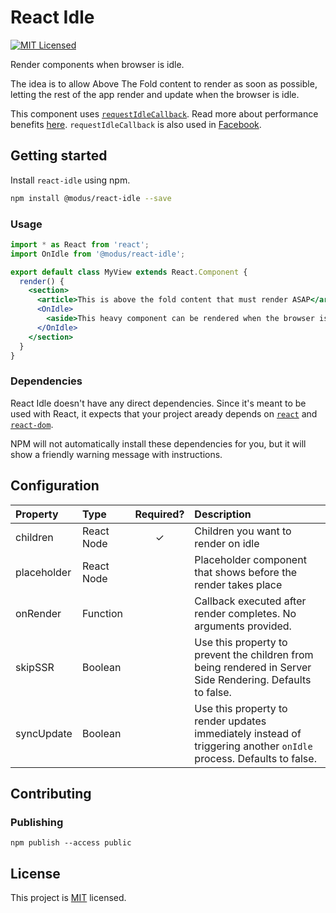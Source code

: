 # React Idle
[![MIT Licensed](https://img.shields.io/badge/license-MIT-blue.svg?style=flat-square)](https://github.com/your/your-project/blob/master/LICENSE)

Render components when browser is idle.

The idea is to allow Above The Fold content to render as soon as possible, letting the rest of the app render and update when the browser is idle.

This component uses [`requestIdleCallback`](https://developer.mozilla.org/en-US/docs/Web/API/Window/requestIdleCallback). Read more about performance benefits [here](https://developers.google.com/web/updates/2015/08/using-requestidlecallback). `requestIdleCallback` is also used in [Facebook](https://github.com/facebook/react/blob/233195cb6bc632ade61a8f64569b4d94061860d6/src/renderers/shared/fiber/ReactFiberScheduler.js#L815-L818).

## Getting started
Install `react-idle` using npm.

```bash
npm install @modus/react-idle --save
```


### Usage
```jsx
import * as React from 'react';
import OnIdle from '@modus/react-idle';

export default class MyView extends React.Component {
  render() {
    <section>
      <article>This is above the fold content that must render ASAP</article>
      <OnIdle>
        <aside>This heavy component can be rendered when the browser is idle</aside>
      </OnIdle>
    </section>
  }
}
```

### Dependencies
React Idle doesn't have any direct dependencies. Since it's meant to be used with React, it expects that your project aready depends on [`react`](https://www.npmjs.com/package/react) and [`react-dom`](https://www.npmjs.com/package/react-dom).

NPM will not automatically install these dependencies for you, but it will show a friendly warning message with instructions.

## Configuration
| Property | Type | Required? | Description |
|:---|:---|:---:|:---|
| children | React Node | ✓ | Children you want to render on idle |
| placeholder | React Node |  | Placeholder component that shows before the render takes place |
| onRender | Function |  | Callback executed after render completes. No arguments provided. |
| skipSSR | Boolean |  | Use this property to prevent the children from being rendered in Server Side Rendering. Defaults to false. |
| syncUpdate | Boolean |  | Use this property to render updates immediately instead of triggering another `onIdle` process. Defaults to false. |

## Contributing

### Publishing
```
npm publish --access public
```

## License

This project is [MIT](./LICENSE) licensed.
